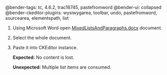 @bender-tags: tc, 4.6.2, trac16745, pastefromword
@bender-ui: collapsed
@bender-ckeditor-plugins: wysiwygarea, toolbar, undo, pastefromword, sourcearea, elementspath, list

1. Using Microsoft Word open [MixedListsAndParagraphs.docx](https://github.com/ckeditor/ckeditor-dev/blob/master/tests/plugins/pastefromword/generated/_fixtures/Tickets/16745MixedListsAndParagraphs/MixedListsAndParagraphs.docx) document.
1. Select the whole document.
1. Paste it into CKEditor instance.

	**Expected:** No content is lost.

	**Unexpected:** Multiple list items are consumed.